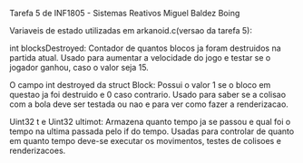 Tarefa 5 de INF1805 - Sistemas Reativos
Miguel Baldez Boing

Variaveis de estado utilizadas em arkanoid.c(versao da tarefa 5):

int blocksDestroyed:
Contador de quantos blocos ja foram destruidos na partida atual.
Usado para aumentar a velocidade do jogo e testar se o jogador ganhou, caso o valor seja 15.

O campo int destroyed da struct Block:
Possui o valor 1 se o bloco em questao ja foi destruido e 0 caso contrario.
Usado para saber se a colisao com a bola deve ser testada ou nao e para ver como fazer a renderizacao.

Uint32 t e Uint32 ultimot:
Armazena quanto tempo ja se passou e qual foi o tempo na ultima passada pelo if do tempo.
Usadas para controlar de quanto em quanto tempo deve-se executar os movimentos, testes de colisoes e renderizacoes.
